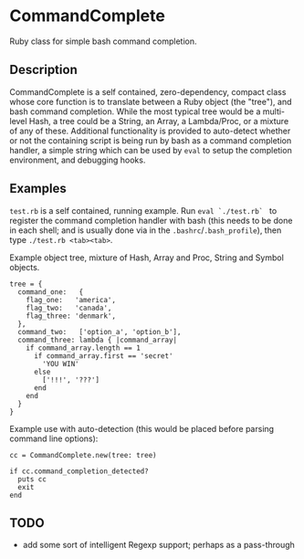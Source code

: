 # CommandComplete
Ruby class for simple bash command completion.

## Description
CommandComplete is a self contained, zero-dependency, compact class whose core function is to translate between a Ruby object (the "tree"), and bash command completion.  While the most typical tree would be a multi-level Hash, a tree could be a String, an Array, a Lambda/Proc, or a mixture of any of these.  Additional functionality is provided to auto-detect whether or not the containing script is being run by bash as a command completion handler, a simple string which can be used by `eval` to setup the completion environment, and debugging hooks.

## Examples
`test.rb` is a self contained, running example.  Run ``eval `./test.rb` `` to register the command completion handler with bash (this needs to be done in each shell; and is usually done via in the `.bashrc`/`.bash_profile`), then type `./test.rb <tab><tab>`.

Example object tree, mixture of Hash, Array and Proc, String and Symbol objects.
```
tree = {
  command_one:   {
    flag_one:   'america',
    flag_two:   'canada',
    flag_three: 'denmark',
  },
  command_two:   ['option_a', 'option_b'],
  command_three: lambda { |command_array|
    if command_array.length == 1
      if command_array.first == 'secret'
        'YOU WIN'
      else
        ['!!!', '???']
      end
    end
  }
}
```

Example use with auto-detection (this would be placed before parsing command line options):
```
cc = CommandComplete.new(tree: tree)

if cc.command_completion_detected?
  puts cc
  exit
end
```

## TODO
* add some sort of intelligent Regexp support; perhaps as a pass-through 
